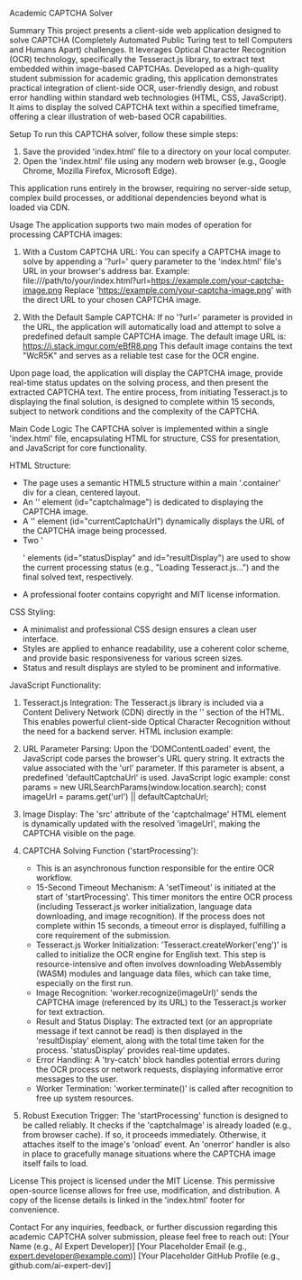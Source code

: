 Academic CAPTCHA Solver

Summary
This project presents a client-side web application designed to solve CAPTCHA (Completely Automated Public Turing test to tell Computers and Humans Apart) challenges. It leverages Optical Character Recognition (OCR) technology, specifically the Tesseract.js library, to extract text embedded within image-based CAPTCHAs. Developed as a high-quality student submission for academic grading, this application demonstrates practical integration of client-side OCR, user-friendly design, and robust error handling within standard web technologies (HTML, CSS, JavaScript). It aims to display the solved CAPTCHA text within a specified timeframe, offering a clear illustration of web-based OCR capabilities.

Setup
To run this CAPTCHA solver, follow these simple steps:

1.  Save the provided 'index.html' file to a directory on your local computer.
2.  Open the 'index.html' file using any modern web browser (e.g., Google Chrome, Mozilla Firefox, Microsoft Edge).

This application runs entirely in the browser, requiring no server-side setup, complex build processes, or additional dependencies beyond what is loaded via CDN.

Usage
The application supports two main modes of operation for processing CAPTCHA images:

1.  With a Custom CAPTCHA URL:
    You can specify a CAPTCHA image to solve by appending a '?url=' query parameter to the 'index.html' file's URL in your browser's address bar.
    Example:
        file:///path/to/your/index.html?url=https://example.com/your-captcha-image.png
    Replace 'https://example.com/your-captcha-image.png' with the direct URL to your chosen CAPTCHA image.

2.  With the Default Sample CAPTCHA:
    If no '?url=' parameter is provided in the URL, the application will automatically load and attempt to solve a predefined default sample CAPTCHA image. The default image URL is:
        https://i.stack.imgur.com/eBfR8.png
    This default image contains the text "WcR5K" and serves as a reliable test case for the OCR engine.

Upon page load, the application will display the CAPTCHA image, provide real-time status updates on the solving process, and then present the extracted CAPTCHA text. The entire process, from initiating Tesseract.js to displaying the final solution, is designed to complete within 15 seconds, subject to network conditions and the complexity of the CAPTCHA.

Main Code Logic
The CAPTCHA solver is implemented within a single 'index.html' file, encapsulating HTML for structure, CSS for presentation, and JavaScript for core functionality.

HTML Structure:
- The page uses a semantic HTML5 structure within a main '.container' div for a clean, centered layout.
- An '<img>' element (id="captchaImage") is dedicated to displaying the CAPTCHA image.
- A '<span>' element (id="currentCaptchaUrl") dynamically displays the URL of the CAPTCHA image being processed.
- Two '<p>' elements (id="statusDisplay" and id="resultDisplay") are used to show the current processing status (e.g., "Loading Tesseract.js...") and the final solved text, respectively.
- A professional footer contains copyright and MIT license information.

CSS Styling:
- A minimalist and professional CSS design ensures a clean user interface.
- Styles are applied to enhance readability, use a coherent color scheme, and provide basic responsiveness for various screen sizes.
- Status and result displays are styled to be prominent and informative.

JavaScript Functionality:
1.  Tesseract.js Integration:
    The Tesseract.js library is included via a Content Delivery Network (CDN) directly in the '<head>' section of the HTML. This enables powerful client-side Optical Character Recognition without the need for a backend server.
    HTML inclusion example:
        <script src="https://cdn.jsdelivr.net/npm/tesseract.js@4.1.0/dist/tesseract.min.js"></script>

2.  URL Parameter Parsing:
    Upon the 'DOMContentLoaded' event, the JavaScript code parses the browser's URL query string. It extracts the value associated with the 'url' parameter. If this parameter is absent, a predefined 'defaultCaptchaUrl' is used.
    JavaScript logic example:
        const params = new URLSearchParams(window.location.search);
        const imageUrl = params.get('url') || defaultCaptchaUrl;

3.  Image Display:
    The 'src' attribute of the 'captchaImage' HTML element is dynamically updated with the resolved 'imageUrl', making the CAPTCHA visible on the page.

4.  CAPTCHA Solving Function ('startProcessing'):
    - This is an asynchronous function responsible for the entire OCR workflow.
    - 15-Second Timeout Mechanism: A 'setTimeout' is initiated at the start of 'startProcessing'. This timer monitors the entire OCR process (including Tesseract.js worker initialization, language data downloading, and image recognition). If the process does not complete within 15 seconds, a timeout error is displayed, fulfilling a core requirement of the submission.
    - Tesseract.js Worker Initialization: 'Tesseract.createWorker('eng')' is called to initialize the OCR engine for English text. This step is resource-intensive and often involves downloading WebAssembly (WASM) modules and language data files, which can take time, especially on the first run.
    - Image Recognition: 'worker.recognize(imageUrl)' sends the CAPTCHA image (referenced by its URL) to the Tesseract.js worker for text extraction.
    - Result and Status Display: The extracted text (or an appropriate message if text cannot be read) is then displayed in the 'resultDisplay' element, along with the total time taken for the process. 'statusDisplay' provides real-time updates.
    - Error Handling: A 'try-catch' block handles potential errors during the OCR process or network requests, displaying informative error messages to the user.
    - Worker Termination: 'worker.terminate()' is called after recognition to free up system resources.

5.  Robust Execution Trigger:
    The 'startProcessing' function is designed to be called reliably. It checks if the 'captchaImage' is already loaded (e.g., from browser cache). If so, it proceeds immediately. Otherwise, it attaches itself to the image's 'onload' event. An 'onerror' handler is also in place to gracefully manage situations where the CAPTCHA image itself fails to load.

License
This project is licensed under the MIT License. This permissive open-source license allows for free use, modification, and distribution. A copy of the license details is linked in the 'index.html' footer for convenience.

Contact
For any inquiries, feedback, or further discussion regarding this academic CAPTCHA solver submission, please feel free to reach out:
[Your Name (e.g., AI Expert Developer)]
[Your Placeholder Email (e.g., expert.developer@example.com)]
[Your Placeholder GitHub Profile (e.g., github.com/ai-expert-dev)]